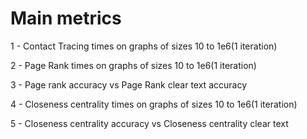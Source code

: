 # Main metrics

1 - Contact Tracing times on graphs of sizes 10 to 1e6(1 iteration)

2 - Page Rank times on graphs of sizes 10 to 1e6(1 iteration)

3 - Page rank accuracy vs Page Rank clear text accuracy

4 - Closeness centrality times on graphs of sizes 10 to 1e6(1 iteration)

5 - Closeness centrality accuracy vs Closeness centrality clear text